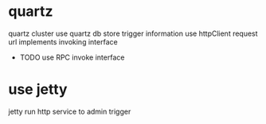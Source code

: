 # quartz
quartz cluster
use quartz db store trigger information
use httpClient request url implements invoking interface
- TODO
   use RPC invoke interface
# use jetty
jetty run http service to admin trigger


